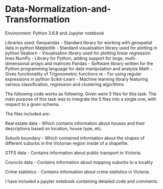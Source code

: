 # Data-Normalization-and-Transformation

Environment: Python 3.6.8 and Jupyter notebook

Libraries used:
Geopandas - Standard library for working with geospatial data in python
Matplotlib - Standard visualisation library used for plotting in python
Seaborn - Visualisation library used for plotting linear regression lines
NumPy - Library for Python, adding support for large, multi-dimensional arrays and matrices
Pandas - Software library written for the Python programming language for data manipulation and analysis
Math - Gives functionality of Trigonometric functions
re - For using regular expressions in python
Scikit-Learn - Machine learning library featuring various classification, regression and clustering algorithms

The following code works as following:
Given were 5 files for this task. The main purpose of this task was to integrate the 5 files into a single one, with respect to a given schema.

The files included are:

Real estate data - Which contains information about houses and their descriptions based on location, house type, etc.

Suburb boundary - Which contained information about the shapes of different suburbs in the Victorian region inside of a shapefile.

GTFS data - Contains information about public transport in Victoria.

Councils data - Contains information about mapping suburbs to a locality

Crime statistics - Contains information about crime statistics in Victoria.


I have included a jupyter notebook containing detailed code and comments.
